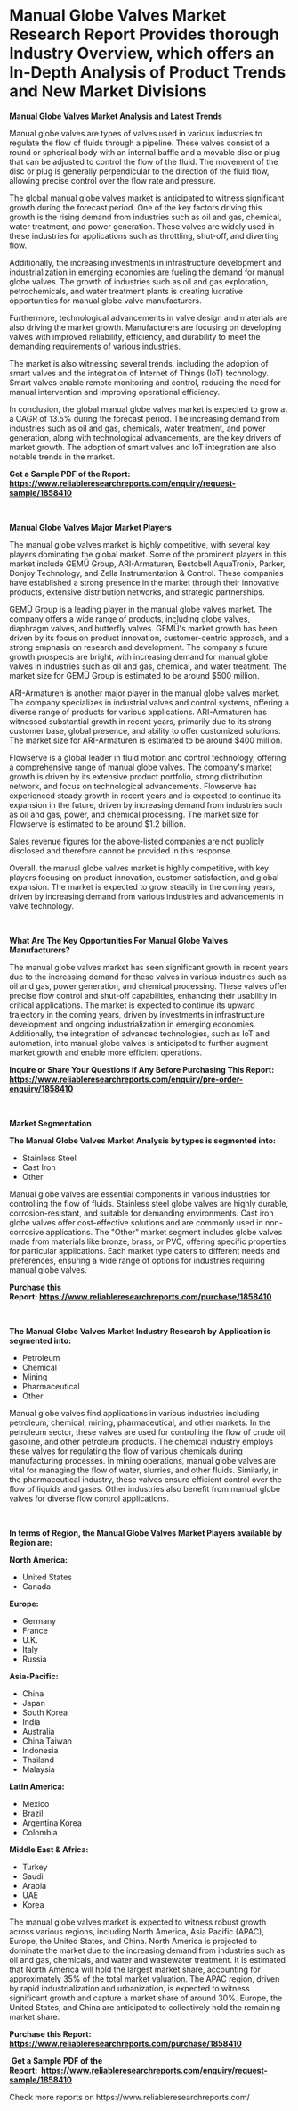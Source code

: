 <p><h1>Manual Globe Valves Market Research Report Provides thorough Industry Overview, which offers an In-Depth Analysis of Product Trends and New Market Divisions</h1></p><p><strong>Manual Globe Valves Market Analysis and Latest Trends</strong></p>
<p><p>Manual globe valves are types of valves used in various industries to regulate the flow of fluids through a pipeline. These valves consist of a round or spherical body with an internal baffle and a movable disc or plug that can be adjusted to control the flow of the fluid. The movement of the disc or plug is generally perpendicular to the direction of the fluid flow, allowing precise control over the flow rate and pressure.</p><p>The global manual globe valves market is anticipated to witness significant growth during the forecast period. One of the key factors driving this growth is the rising demand from industries such as oil and gas, chemical, water treatment, and power generation. These valves are widely used in these industries for applications such as throttling, shut-off, and diverting flow.</p><p>Additionally, the increasing investments in infrastructure development and industrialization in emerging economies are fueling the demand for manual globe valves. The growth of industries such as oil and gas exploration, petrochemicals, and water treatment plants is creating lucrative opportunities for manual globe valve manufacturers.</p><p>Furthermore, technological advancements in valve design and materials are also driving the market growth. Manufacturers are focusing on developing valves with improved reliability, efficiency, and durability to meet the demanding requirements of various industries.</p><p>The market is also witnessing several trends, including the adoption of smart valves and the integration of Internet of Things (IoT) technology. Smart valves enable remote monitoring and control, reducing the need for manual intervention and improving operational efficiency.</p><p>In conclusion, the global manual globe valves market is expected to grow at a CAGR of 13.5% during the forecast period. The increasing demand from industries such as oil and gas, chemicals, water treatment, and power generation, along with technological advancements, are the key drivers of market growth. The adoption of smart valves and IoT integration are also notable trends in the market.</p></p>
<p><strong>Get a Sample PDF of the Report:&nbsp; <a href="https://www.reliableresearchreports.com/enquiry/request-sample/1858410">https://www.reliableresearchreports.com/enquiry/request-sample/1858410</a></strong></p>
<p>&nbsp;</p>
<p><strong>Manual Globe Valves Major Market Players</strong></p>
<p><p>The manual globe valves market is highly competitive, with several key players dominating the global market. Some of the prominent players in this market include GEMÜ Group, ARI-Armaturen, Bestobell AquaTronix, Parker, Donjoy Technology, and Zella Instrumentation & Control. These companies have established a strong presence in the market through their innovative products, extensive distribution networks, and strategic partnerships.</p><p>GEMÜ Group is a leading player in the manual globe valves market. The company offers a wide range of products, including globe valves, diaphragm valves, and butterfly valves. GEMÜ's market growth has been driven by its focus on product innovation, customer-centric approach, and a strong emphasis on research and development. The company's future growth prospects are bright, with increasing demand for manual globe valves in industries such as oil and gas, chemical, and water treatment. The market size for GEMÜ Group is estimated to be around $500 million.</p><p>ARI-Armaturen is another major player in the manual globe valves market. The company specializes in industrial valves and control systems, offering a diverse range of products for various applications. ARI-Armaturen has witnessed substantial growth in recent years, primarily due to its strong customer base, global presence, and ability to offer customized solutions. The market size for ARI-Armaturen is estimated to be around $400 million.</p><p>Flowserve is a global leader in fluid motion and control technology, offering a comprehensive range of manual globe valves. The company's market growth is driven by its extensive product portfolio, strong distribution network, and focus on technological advancements. Flowserve has experienced steady growth in recent years and is expected to continue its expansion in the future, driven by increasing demand from industries such as oil and gas, power, and chemical processing. The market size for Flowserve is estimated to be around $1.2 billion.</p><p>Sales revenue figures for the above-listed companies are not publicly disclosed and therefore cannot be provided in this response.</p><p>Overall, the manual globe valves market is highly competitive, with key players focusing on product innovation, customer satisfaction, and global expansion. The market is expected to grow steadily in the coming years, driven by increasing demand from various industries and advancements in valve technology.</p></p>
<p>&nbsp;</p>
<p><strong>What Are The Key Opportunities For Manual Globe Valves Manufacturers?</strong></p>
<p><p>The manual globe valves market has seen significant growth in recent years due to the increasing demand for these valves in various industries such as oil and gas, power generation, and chemical processing. These valves offer precise flow control and shut-off capabilities, enhancing their usability in critical applications. The market is expected to continue its upward trajectory in the coming years, driven by investments in infrastructure development and ongoing industrialization in emerging economies. Additionally, the integration of advanced technologies, such as IoT and automation, into manual globe valves is anticipated to further augment market growth and enable more efficient operations.</p></p>
<p><strong>Inquire or Share Your Questions If Any Before Purchasing This Report: <a href="https://www.reliableresearchreports.com/enquiry/pre-order-enquiry/1858410">https://www.reliableresearchreports.com/enquiry/pre-order-enquiry/1858410</a></strong></p>
<p>&nbsp;</p>
<p><strong>Market Segmentation</strong></p>
<p><strong>The Manual Globe Valves Market Analysis by types is segmented into:</strong></p>
<p><ul><li>Stainless Steel</li><li>Cast Iron</li><li>Other</li></ul></p>
<p><p>Manual globe valves are essential components in various industries for controlling the flow of fluids. Stainless steel globe valves are highly durable, corrosion-resistant, and suitable for demanding environments. Cast iron globe valves offer cost-effective solutions and are commonly used in non-corrosive applications. The "Other" market segment includes globe valves made from materials like bronze, brass, or PVC, offering specific properties for particular applications. Each market type caters to different needs and preferences, ensuring a wide range of options for industries requiring manual globe valves.</p></p>
<p><strong>Purchase this Report:&nbsp;<a href="https://www.reliableresearchreports.com/purchase/1858410">https://www.reliableresearchreports.com/purchase/1858410</a></strong></p>
<p>&nbsp;</p>
<p><strong>The Manual Globe Valves Market Industry Research by Application is segmented into:</strong></p>
<p><ul><li>Petroleum</li><li>Chemical</li><li>Mining</li><li>Pharmaceutical</li><li>Other</li></ul></p>
<p><p>Manual globe valves find applications in various industries including petroleum, chemical, mining, pharmaceutical, and other markets. In the petroleum sector, these valves are used for controlling the flow of crude oil, gasoline, and other petroleum products. The chemical industry employs these valves for regulating the flow of various chemicals during manufacturing processes. In mining operations, manual globe valves are vital for managing the flow of water, slurries, and other fluids. Similarly, in the pharmaceutical industry, these valves ensure efficient control over the flow of liquids and gases. Other industries also benefit from manual globe valves for diverse flow control applications.</p></p>
<p>&nbsp;</p>
<p><strong>In terms of Region, the Manual Globe Valves Market Players available by Region are:</strong></p>
<p>
    <p> <strong> North America: </strong>
        <ul>
            <li>United States</li>
            <li>Canada</li>
        </ul>
        </p> 
    <p> <strong> Europe: </strong>
        <ul>
            <li>Germany</li>
            <li>France</li>
            <li>U.K.</li>
            <li>Italy</li>
            <li>Russia</li>
        </ul>
        </p> 
    <p> <strong> Asia-Pacific: </strong>
        <ul>
            <li>China</li>
            <li>Japan</li>
            <li>South Korea</li>
            <li>India</li>
            <li>Australia</li>
            <li>China Taiwan</li>
            <li>Indonesia</li>
            <li>Thailand</li>
            <li>Malaysia</li>
        </ul>
        </p> 
    <p> <strong> Latin America: </strong>
        <ul>
            <li>Mexico</li>
            <li>Brazil</li>
            <li>Argentina Korea</li>
            <li>Colombia</li>
        </ul>
        </p> 
    <p> <strong> Middle East & Africa: </strong>
        <ul>
            <li>Turkey</li>
            <li>Saudi</li>
            <li>Arabia</li>
            <li>UAE</li>
            <li>Korea</li>
        </ul>
    </p>
    </p>
<p><p>The manual globe valves market is expected to witness robust growth across various regions, including North America, Asia Pacific (APAC), Europe, the United States, and China. North America is projected to dominate the market due to the increasing demand from industries such as oil and gas, chemicals, and water and wastewater treatment. It is estimated that North America will hold the largest market share, accounting for approximately 35% of the total market valuation. The APAC region, driven by rapid industrialization and urbanization, is expected to witness significant growth and capture a market share of around 30%. Europe, the United States, and China are anticipated to collectively hold the remaining market share.</p></p>
<p><strong>Purchase this Report: <a href="https://www.reliableresearchreports.com/purchase/1858410">https://www.reliableresearchreports.com/purchase/1858410</a></strong></p>
<p>&nbsp;<strong>Get a Sample PDF of the Report:&nbsp;&nbsp;<a href="https://www.reliableresearchreports.com/enquiry/request-sample/1858410">https://www.reliableresearchreports.com/enquiry/request-sample/1858410</a></strong></p>
<p><strong></strong></p>
<p>Check more reports on https://www.reliableresearchreports.com/</p>